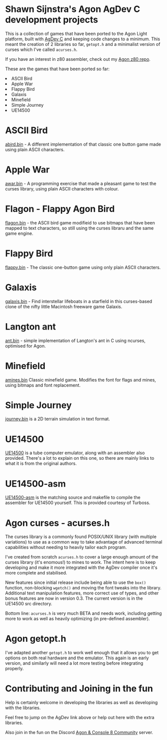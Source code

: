 # Shawn Sijnstra's Agon AgDev C development projects
This is a collection of games that have been ported to the Agon Light platform, built with [AgDev C](https://github.com/pcawte/AgDev) and keeping code changes to a minimum. This meant the creation of 2 libraries so far, `getopt.h` and a minimalist version of curses which I've called `acurses.h`.

If you have an interest in z80 assembler, check out my [Agon z80 repo](https://github.com/sijnstra/agon-projects/).

These are the games that have been ported so far:
<li>ASCII Bird</li>
<li>Apple War</li>
<li>Flappy Bird</li>
<li>Galaxis</li>
<li>Minefield</li>
<li>Simple Journey</li>
<li>UE14500</li>

# ASCII Bird
[abird.bin](https://github.com/sijnstra/agdev-projects/tree/main/abird) - A different implementation of that classic one button game made using plain ASCII characters.

# Apple War
[awar.bin](https://github.com/sijnstra/agdev-projects/tree/main/apple) - A programming exercise that made a pleasant game to test the curses library, using plain ASCII characters with colour.

# Flagon - Flappy Agon Bird
[flagon.bin](https://github.com/sijnstra/agdev-projects/tree/main/flagon) - the ASCII bird game modifieid to use bitmaps that have been mapped to text characters, so still using the curses libraru and the same game engine.

# Flappy Bird
[flappy.bin](https://github.com/sijnstra/agdev-projects/tree/main/flappy) - The classic one-button game using only plain ASCII characters.

# Galaxis
[galaxis.bin](https://github.com/sijnstra/agdev-projects/tree/main/galaxis) - Find interstellar lifeboats in a starfield in this curses-based clone of the nifty little Macintosh freeware game Galaxis.

# Langton ant
[ant.bin](https://github.com/sijnstra/agdev-projects/tree/main/Langton) - simple implementation of Langton's ant in C using ncurses, optimised for Agon.

# Minefield
[amines.bin](https://github.com/sijnstra/agdev-projects/tree/main/mines) Classic minefield game. Modifies the font for flags and mines, using bitmaps and font replacement.

# Simple Journey
[journey.bin](https://github.com/sijnstra/agdev-projects/tree/main/simple) is a 2D terrain simulation in text format.

# UE14500
[UE14500](https://github.com/sijnstra/agdev-projects/tree/main/ue14500) is a tube computer emulator, along with an assembler also provided. There's a lot to explain on this one, so there are mainly links to what it is from the original authors.

# UE14500-asm
[UE14500-asm](https://github.com/sijnstra/agdev-projects/tree/main/ue14500) is the matching source and makefile to compile the assembler for UE14500 yourself. This is provided courtesy of Turboss.

# Agon curses - acurses.h
The curses library is a commonly found POSIX/UNIX library (with multiple variations) to use as a common way to take advantage of advanced terminal capabilities without needing to heavily tailor each program.

I've created from scratch `acurses.h` to cover a large enough amount of the curses library (it's enomous!) to mines to work. The intent here is to keep developing and make it more integrated with the AgDev compiler once it's more complete and stabilised.

New features since initial release include being able to use the `box()` function, non-blocking `wgetch()` and moving the font tweaks into the library. Additional text manipulation features, more correct use of types, and other bonus features are now in version 0.3. The current version is in the UE14500 src directory.

Bottom line: `acurses.h` is very much BETA and needs work, including getting more to work as well as heavily optimizing (in pre-defined assembler).

# Agon getopt.h
I've adapted another `getopt.h` to work well enough that it allows you to get options on both real hardware and the emulator. This again is an early version, and similarly will need a lot more testing before integrating properly.

# Contributing and Joining in the fun
Help is certainly welcome in developing the libraries as well as developing with the libraries.

Feel free to jump on the AgDev link above or help out here with the extra libraries.

Also join in the fun on the Discord [Agon & Console 8 Community](https://discord.gg/2EqfBmWUyz) server.
